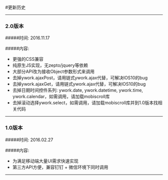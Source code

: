 #更新历史

---

### 2.0版本
#####时间: 
2016.11.17

#####内容: 
* 更强的CSS兼容
* 纯原生JS实现，无zepto/jquery等依赖
* 大部分API改为接收Object参数形式来调用
* 去掉ywork.ajaxPost，请用链式ywork.ajax代替，可解决IOS10的bug
* 去掉ywork.ajaxGet，请用链式ywork.ajax代替，可解决IOS10的bug
* 去掉日期时间控件系列: ywork.date, ywork.datetime, ywork.time, ywork.calendar，如需调用，请加载mobiscroll库
* 去掉滚动选择ywork.select，如需调用，请加载mobiscroll库并到1.0版本找相关代码

---

### 1.0版本
#####时间:
2016.02.27

#####内容: 
* 为满足移动端大量UI需求快速实现
* 第三方API方便，兼容钉钉 + 微信环境下同时调用

---